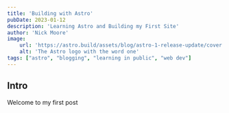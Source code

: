 ```yaml
---
title: 'Building with Astro'
pubDate: 2023-01-12
description: 'Learning Astro and Building my First Site'
author: 'Nick Moore'
image:
    url: 'https://astro.build/assets/blog/astro-1-release-update/cover.jpeg'
    alt: 'The Astro logo with the word one'
tags: ["astro", "blogging", "learning in public", "web dev"]
---
```

## Intro
Welcome to my first post
